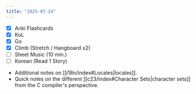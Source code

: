 ```yaml
---
title: "2025-07-24"
---
```


- [x] Anki Flashcards
- [x] KoL
- [x] Go
- [x] Climb (Stretch / Hangboard x2)
- [ ] Sheet Music (10 min.)
- [ ] Korean (Read 1 Story)

* Additional notes on [[i18n/index#Locales|locales]].
* Quick notes on the different [[c23/index#Character Sets|character sets]] from the C compiler's perspective.